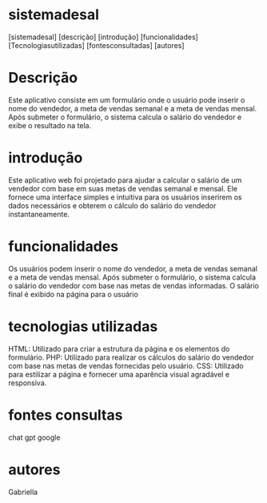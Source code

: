 # sistemadesal
[sistemadesal]
[descrição]
[introdução]
[funcionalidades]
[Tecnologiasutilizadas]
[fontesconsultadas]
[autores]


# Descrição
Este aplicativo consiste em um formulário onde o usuário pode inserir o nome do vendedor, a meta de vendas semanal e a meta de vendas mensal. Após submeter o formulário, o sistema calcula o salário do vendedor e exibe o resultado na tela.

# introdução
Este aplicativo web foi projetado para ajudar a calcular o salário de um vendedor com base em suas metas de vendas semanal e mensal. Ele fornece uma interface simples e intuitiva para os usuários inserirem os dados necessários e obterem o cálculo do salário do vendedor instantaneamente.

# funcionalidades
Os usuários podem inserir o nome do vendedor, a meta de vendas semanal e a meta de vendas mensal.
Após submeter o formulário, o sistema calcula o salário do vendedor com base nas metas de vendas informadas.
O salário final é exibido na página para o usuário

# tecnologias utilizadas
HTML: Utilizado para criar a estrutura da página e os elementos do formulário.
PHP: Utilizado para realizar os cálculos do salário do vendedor com base nas metas de vendas fornecidas pelo usuário.
CSS: Utilizado para estilizar a página e fornecer uma aparência visual agradável e responsiva.

# fontes consultas
chat gpt
google

# autores
Gabriella

